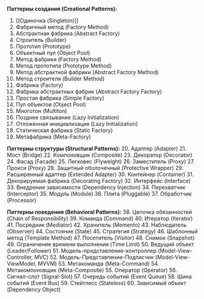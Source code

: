 **Паттерны создания (Creational Patterns):**

1. [[Одиночка (Singleton)]]
2. Фабричный метод (Factory Method)
3. Абстрактная фабрика (Abstract Factory)
4. Строитель (Builder)
5. Прототип (Prototype)
6. Объектный пул (Object Pool)
7. Метод фабрики (Factory Method)
8. Метод прототипа (Prototype Method)
9. Метод абстрактной фабрики (Abstract Factory Method)
10. Метод строителя (Builder Method)
11. Фабрика (Factory)
12. Фабрика абстрактных фабрик (Abstract Factory Factory)
13. Простая фабрика (Simple Factory)
14. Пул объектов (Object Pool)
15. Многотон (Multiton)
16. Позднее связывание (Lazy Initialization)
17. Отложенная инициализация (Lazy Initialization)
18. Статическая фабрика (Static Factory)
19. Метафабрика (Meta-Factory)

**Паттерны структуры (Structural Patterns):** 
20. Адаптер (Adapter)
21. Мост (Bridge)
22. Компоновщик (Composite)
23. Декоратор (Decorator)
24. Фасад (Facade)
25. Легковес (Flyweight)
26. Заместитель (Proxy)
27. Прокси (Proxy)
28. Защитный оболочечный (Protective Wrapper)
29. Расширенный адаптер (Extended Adapter)
30. Контейнер (Container)
31. Декорируемая фабрика (Decorating Factory)
32. Интерфейс (Interface)
33. Внедрение зависимости (Dependency Injection)
34. Перехватчик (Interceptor)
35. Модуль (Module)
36. Плита (Pluggable)
37. Обработчик (Processor)

**Паттерны поведения (Behavioral Patterns):**
38. Цепочка обязанностей (Chain of Responsibility)
39. Команда (Command)
40. Итератор (Iterator)
41. Посредник (Mediator)
42. Хранитель (Memento)
43. Наблюдатель (Observer)
44. Состояние (State)
45. Стратегия (Strategy)
46. Шаблонный метод (Template Method)
47. Посетитель (Visitor)
48. Снимок (Snapshot)
49. Ограничение времени выполнения (Time Limit)
50. Ведущий объект (Leader/Follower)
51. Модель-представление-контроллер (Model-View-Controller, MVC)
52. Модель-Представление-Подписчик (Model-View-ViewModel, MVVM)
53. Метакоманда (Meta-Command)
54. Метакомпоновщик (Meta-Composite)
55. Оператор (Operator)
56. Сигнал-слот (Signal-Slot)
57. Очередь событий (Event Queue)
58. Шина событий (Event Bus)
59. Стейтлесс (Stateless)
60. Зависимый объект (Dependency Object)